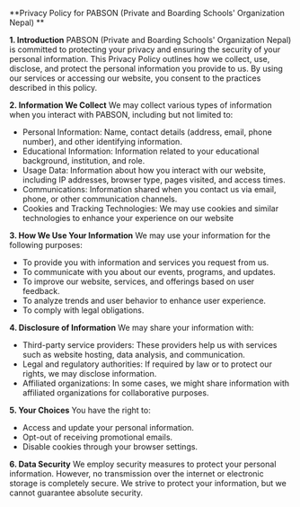 **Privacy Policy for PABSON (Private and Boarding Schools' Organization Nepal) **

**1. Introduction**
PABSON (Private and Boarding Schools' Organization Nepal) is committed to protecting your privacy and ensuring the security of your personal information. This Privacy Policy outlines how we collect, use, disclose, and protect the personal information you provide to us. By using our services or accessing our website, you consent to the practices described in this policy.

**2. Information We Collect**
We may collect various types of information when you interact with PABSON, including but not limited to:
- Personal Information: Name, contact details (address, email, phone number), and other identifying information.
- Educational Information: Information related to your educational background, institution, and role.
- Usage Data: Information about how you interact with our website, including IP addresses, browser type, pages visited, and access times.
- Communications: Information shared when you contact us via email, phone, or other communication channels.
- Cookies and Tracking Technologies: We may use cookies and similar technologies to enhance your experience on our website

**3. How We Use Your Information**
We may use your information for the following purposes:
- To provide you with information and services you request from us.
- To communicate with you about our events, programs, and updates.
- To improve our website, services, and offerings based on user feedback.
- To analyze trends and user behavior to enhance user experience.
- To comply with legal obligations.

**4. Disclosure of Information**
We may share your information with:
- Third-party service providers: These providers help us with services such as website hosting, data analysis, and communication.
- Legal and regulatory authorities: If required by law or to protect our rights, we may disclose information.
- Affiliated organizations: In some cases, we might share information with affiliated organizations for collaborative purposes.

**5. Your Choices**
You have the right to:
- Access and update your personal information.
- Opt-out of receiving promotional emails.
- Disable cookies through your browser settings.

**6. Data Security**
We employ security measures to protect your personal information. However, no transmission over the internet or electronic storage is completely secure. We strive to protect your information, but we cannot guarantee absolute security.



